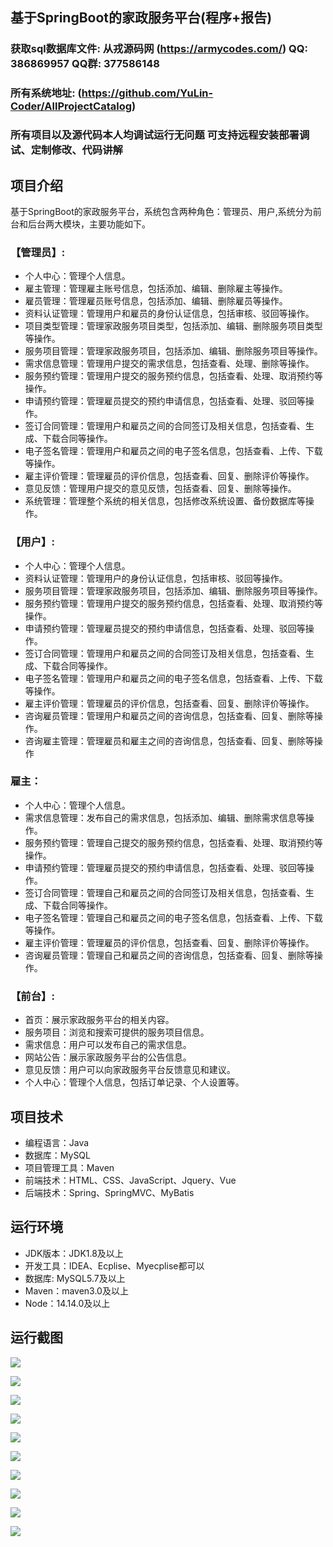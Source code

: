 ## 基于SpringBoot的家政服务平台(程序+报告)

###  获取sql数据库文件: 从戎源码网 (https://armycodes.com/) QQ: 386869957 QQ群: 377586148
###  所有系统地址: (https://github.com/YuLin-Coder/AllProjectCatalog) 
###  所有项目以及源代码本人均调试运行无问题 可支持远程安装部署调试、定制修改、代码讲解

## 项目介绍
基于SpringBoot的家政服务平台，系统包含两种角色：管理员、用户,系统分为前台和后台两大模块，主要功能如下。

### 【管理员】:
- 个人中心：管理个人信息。
- 雇主管理：管理雇主账号信息，包括添加、编辑、删除雇主等操作。
- 雇员管理：管理雇员账号信息，包括添加、编辑、删除雇员等操作。
- 资料认证管理：管理用户和雇员的身份认证信息，包括审核、驳回等操作。
- 项目类型管理：管理家政服务项目类型，包括添加、编辑、删除服务项目类型等操作。
- 服务项目管理：管理家政服务项目，包括添加、编辑、删除服务项目等操作。
- 需求信息管理：管理用户提交的需求信息，包括查看、处理、删除等操作。
- 服务预约管理：管理用户提交的服务预约信息，包括查看、处理、取消预约等操作。
- 申请预约管理：管理雇员提交的预约申请信息，包括查看、处理、驳回等操作。
- 签订合同管理：管理用户和雇员之间的合同签订及相关信息，包括查看、生成、下载合同等操作。
- 电子签名管理：管理用户和雇员之间的电子签名信息，包括查看、上传、下载等操作。
- 雇主评价管理：管理雇员的评价信息，包括查看、回复、删除评价等操作。
- 意见反馈：管理用户提交的意见反馈，包括查看、回复、删除等操作。
- 系统管理：管理整个系统的相关信息，包括修改系统设置、备份数据库等操作。

### 【用户】:
- 个人中心：管理个人信息。
- 资料认证管理：管理用户的身份认证信息，包括审核、驳回等操作。
- 服务项目管理：管理家政服务项目，包括添加、编辑、删除服务项目等操作。
- 服务预约管理：管理用户提交的服务预约信息，包括查看、处理、取消预约等操作。
- 申请预约管理：管理雇员提交的预约申请信息，包括查看、处理、驳回等操作。
- 签订合同管理：管理用户和雇员之间的合同签订及相关信息，包括查看、生成、下载合同等操作。
- 电子签名管理：管理用户和雇员之间的电子签名信息，包括查看、上传、下载等操作。
- 雇主评价管理：管理雇员的评价信息，包括查看、回复、删除评价等操作。
- 咨询雇员管理：管理用户和雇员之间的咨询信息，包括查看、回复、删除等操作。
- 咨询雇主管理：管理雇员和雇主之间的咨询信息，包括查看、回复、删除等操作

### 雇主：
- 个人中心：管理个人信息。
- 需求信息管理：发布自己的需求信息，包括添加、编辑、删除需求信息等操作。
- 服务预约管理：管理自己提交的服务预约信息，包括查看、处理、取消预约等操作。
- 申请预约管理：管理雇员提交的预约申请信息，包括查看、处理、驳回等操作。
- 签订合同管理：管理自己和雇员之间的合同签订及相关信息，包括查看、生成、下载合同等操作。
- 电子签名管理：管理自己和雇员之间的电子签名信息，包括查看、上传、下载等操作。
- 雇主评价管理：管理雇员的评价信息，包括查看、回复、删除评价等操作。
- 咨询雇员管理：管理自己和雇员之间的咨询信息，包括查看、回复、删除等操作。

### 【前台】:
- 首页：展示家政服务平台的相关内容。
- 服务项目：浏览和搜索可提供的服务项目信息。
- 需求信息：用户可以发布自己的需求信息。
- 网站公告：展示家政服务平台的公告信息。
- 意见反馈：用户可以向家政服务平台反馈意见和建议。
- 个人中心：管理个人信息，包括订单记录、个人设置等。

## 项目技术
- 编程语言：Java
- 数据库：MySQL
- 项目管理工具：Maven
- 前端技术：HTML、CSS、JavaScript、Jquery、Vue
- 后端技术：Spring、SpringMVC、MyBatis

## 运行环境
- JDK版本：JDK1.8及以上
- 开发工具：IDEA、Ecplise、Myecplise都可以
- 数据库: MySQL5.7及以上
- Maven：maven3.0及以上
- Node：14.14.0及以上

## 运行截图
![](screenshot/1.png)

![](screenshot/2.png)

![](screenshot/3.png)

![](screenshot/4.png)

![](screenshot/5.png)

![](screenshot/6.png)

![](screenshot/7.png)

![](screenshot/8.png)

![](screenshot/9.png)

![](screenshot/10.png)